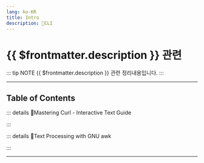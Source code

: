 ```yaml
---
lang: ko-KR
title: Intro
description: 🐚CLI
---
```


# {{ $frontmatter.description }} 관련

::: tip NOTE
{{ $frontmatter.description }} 관련 정리내용입니다.
:::

<ShieldsGroup logos="cli,youtube,swift,xcode"/>

---

## Table of Contents

::: details 🐚Mastering Curl - Interactive Text Guide

<ToCLocal basePath="/cli/mastering-curl-interactive-text-guide" />

:::

::: details 🐚Text Processing with GNU awk

<ToCLocal basePath="/cli/text-processing-w-gnu-awk" />

:::

---

<TagLinks />
